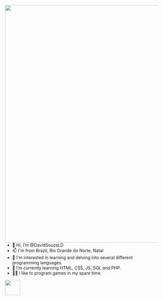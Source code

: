 <img align="right" height="780em" src="https://raw.githubusercontent.com/gist/DavidSouzaLD/89b865ba488c09a977b1ad0530a95fa2/raw/0e934b4328d61a89a244dd2bf42ffe6ea530da72/Mobile%20(1).svg"/>

- 👋 Hi, I’m @DavidSouzaLD
- 📫 I'm from Brazil, Rio Grande do Norte, Natal
- 👀 I'm interested in learning and delving into several different programming languages.
- 🌱 I’m currently learning HTML, CSS, JS, SQL and PHP.
- 🐱‍👤 I like to program games in my spare time.

<a href="https://www.linkedin.com/in/david-souza-583802233/">
  <img height="50px" width="50px" src="https://user-images.githubusercontent.com/100738882/232177264-05701731-7b9f-4f75-924a-8a212f89727d.png">
</a>

<!---
DavidSouzaLD/DavidSouzaLD is a ✨ special ✨ repository because its `README.md` (this file) appears on your GitHub profile.
You can click the Preview link to take a look at your changes.
--->
